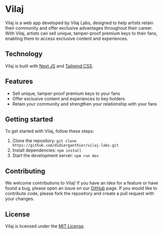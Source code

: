 # Vilaj

Vilaj is a web app developed by Vilaj Labs, designed to help artists retain their community and offer exclusive advantages throughout their career. With Vilaj, artists can sell unique, tamper-proof premium keys to their fans, enabling them to access exclusive content and experiences.

## Technology

Vilaj is built with [Next JS](https://nextjs.org/) and [Tailwind CSS](https://tailwindcss.com/).

## Features

- Sell unique, tamper-proof premium keys to your fans
- Offer exclusive content and experiences to key holders
- Retain your community and strengthen your relationship with your fans

## Getting started

To get started with Vilaj, follow these steps:

1. Clone the repository: `git clone https://github.com/didierganthier/vilaj-labs.git`
2. Install dependencies: `npm install`
3. Start the development server: `npm run dev`

## Contributing

We welcome contributions to Vilaj! If you have an idea for a feature or have found a bug, please open an issue on our [GitHub](https://github.com/didierganthier/vilaj-labs/issues) page. If you would like to contribute code, please fork the repository and create a pull request with your changes.

## License

Vilaj is licensed under the [MIT License](LICENSE).
